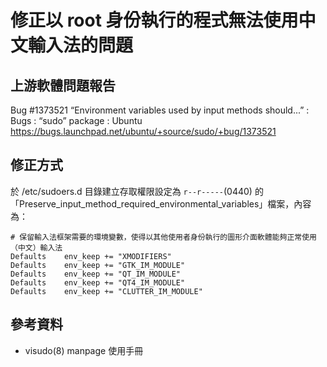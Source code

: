 #  修正以 root 身份執行的程式無法使用中文輸入法的問題
## 上游軟體問題報告
Bug #1373521 “Environment variables used by input methods should...” : Bugs : “sudo” package : Ubuntu
https://bugs.launchpad.net/ubuntu/+source/sudo/+bug/1373521

## 修正方式
於 /etc/sudoers.d 目錄建立存取權限設定為 `r--r-----`(0440) 的「Preserve_input_method_required_environmental_variables」檔案，內容為：
````
# 保留輸入法框架需要的環境變數，使得以其他使用者身份執行的圖形介面軟體能夠正常使用（中文）輸入法
Defaults	env_keep += "XMODIFIERS"
Defaults	env_keep += "GTK_IM_MODULE"
Defaults	env_keep += "QT_IM_MODULE"
Defaults	env_keep += "QT4_IM_MODULE"
Defaults	env_keep += "CLUTTER_IM_MODULE"

````

## 參考資料
* visudo(8) manpage 使用手冊